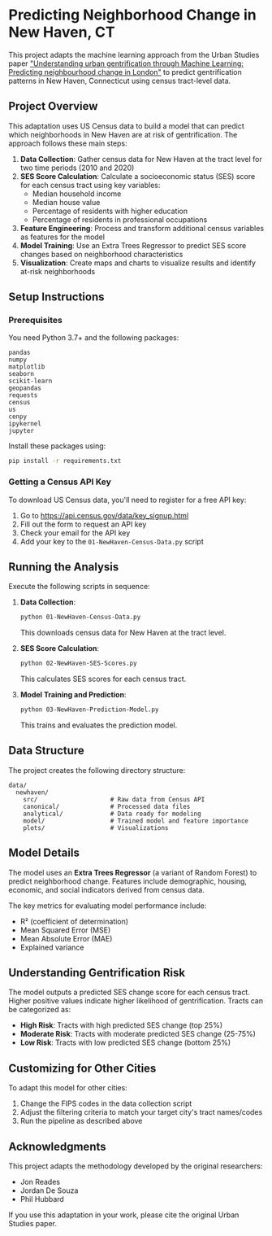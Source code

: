 # Predicting Neighborhood Change in New Haven, CT

This project adapts the machine learning approach from the Urban Studies paper ["Understanding urban gentrification through Machine Learning: Predicting neighbourhood change in London"](https://doi.org/10.1177/0042098018789054) to predict gentrification patterns in New Haven, Connecticut using census tract-level data.

## Project Overview

This adaptation uses US Census data to build a model that can predict which neighborhoods in New Haven are at risk of gentrification. The approach follows these main steps:

1. **Data Collection**: Gather census data for New Haven at the tract level for two time periods (2010 and 2020)
2. **SES Score Calculation**: Calculate a socioeconomic status (SES) score for each census tract using key variables:
   - Median household income
   - Median house value
   - Percentage of residents with higher education
   - Percentage of residents in professional occupations
3. **Feature Engineering**: Process and transform additional census variables as features for the model
4. **Model Training**: Use an Extra Trees Regressor to predict SES score changes based on neighborhood characteristics
5. **Visualization**: Create maps and charts to visualize results and identify at-risk neighborhoods

## Setup Instructions

### Prerequisites

You need Python 3.7+ and the following packages:

```
pandas
numpy
matplotlib
seaborn
scikit-learn
geopandas
requests
census
us
cenpy
ipykernel
jupyter
```

Install these packages using:

```bash
pip install -r requirements.txt
```

### Getting a Census API Key

To download US Census data, you'll need to register for a free API key:

1. Go to https://api.census.gov/data/key_signup.html
2. Fill out the form to request an API key
3. Check your email for the API key
4. Add your key to the `01-NewHaven-Census-Data.py` script

## Running the Analysis

Execute the following scripts in sequence:

1. **Data Collection**:

   ```bash
   python 01-NewHaven-Census-Data.py
   ```

   This downloads census data for New Haven at the tract level.

2. **SES Score Calculation**:

   ```bash
   python 02-NewHaven-SES-Scores.py
   ```

   This calculates SES scores for each census tract.

3. **Model Training and Prediction**:
   ```bash
   python 03-NewHaven-Prediction-Model.py
   ```
   This trains and evaluates the prediction model.

## Data Structure

The project creates the following directory structure:

```
data/
  newhaven/
    src/                    # Raw data from Census API
    canonical/              # Processed data files
    analytical/             # Data ready for modeling
    model/                  # Trained model and feature importance
    plots/                  # Visualizations
```

## Model Details

The model uses an **Extra Trees Regressor** (a variant of Random Forest) to predict neighborhood change. Features include demographic, housing, economic, and social indicators derived from census data.

The key metrics for evaluating model performance include:

- R² (coefficient of determination)
- Mean Squared Error (MSE)
- Mean Absolute Error (MAE)
- Explained variance

## Understanding Gentrification Risk

The model outputs a predicted SES change score for each census tract. Higher positive values indicate higher likelihood of gentrification. Tracts can be categorized as:

- **High Risk**: Tracts with high predicted SES change (top 25%)
- **Moderate Risk**: Tracts with moderate predicted SES change (25-75%)
- **Low Risk**: Tracts with low predicted SES change (bottom 25%)

## Customizing for Other Cities

To adapt this model for other cities:

1. Change the FIPS codes in the data collection script
2. Adjust the filtering criteria to match your target city's tract names/codes
3. Run the pipeline as described above

## Acknowledgments

This project adapts the methodology developed by the original researchers:

- Jon Reades
- Jordan De Souza
- Phil Hubbard

If you use this adaptation in your work, please cite the original Urban Studies paper.
